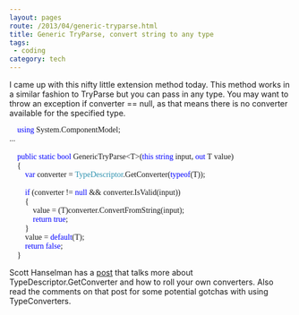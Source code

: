```yaml
---
layout: pages
route: /2013/04/generic-tryparse.html
title: Generic TryParse, convert string to any type
tags:
 - coding
category: tech
---
```

I came up with this nifty little extension method today.  This method works in a similar fashion to TryParse but you can pass in any type.  You may want to throw an exception if converter == null, as that means there is no converter available for the specified type.

<pre style="background-position: initial initial; background-repeat: initial initial; font-family: Consolas;">&nbsp;&nbsp;&nbsp;&nbsp;<span style="color: blue;">using</span>&nbsp;System.ComponentModel;
...

&nbsp;&nbsp;&nbsp;&nbsp;<span style="color: blue;">public</span>&nbsp;<span style="color: blue;">static</span>&nbsp;<span style="color: blue;">bool</span>&nbsp;GenericTryParse&lt;T&gt;(<span style="color: blue;">this</span>&nbsp;<span style="color: blue;">string</span>&nbsp;input,&nbsp;<span style="color: blue;">out</span>&nbsp;T&nbsp;value)
&nbsp;&nbsp;&nbsp;&nbsp;{
&nbsp;&nbsp;&nbsp;&nbsp;&nbsp;&nbsp;&nbsp;&nbsp;<span style="color: blue;">var</span>&nbsp;converter&nbsp;=&nbsp;<span style="color: #2b91af;">TypeDescriptor</span>.GetConverter(<span style="color: blue;">typeof</span>(T));
 
&nbsp;&nbsp;&nbsp;&nbsp;&nbsp;&nbsp;&nbsp;&nbsp;<span style="color: blue;">if</span>&nbsp;(converter&nbsp;!=&nbsp;<span style="color: blue;">null</span>&nbsp;&amp;&amp;&nbsp;converter.IsValid(input))
&nbsp;&nbsp;&nbsp;&nbsp;&nbsp;&nbsp;&nbsp;&nbsp;{
&nbsp;&nbsp;&nbsp;&nbsp;&nbsp;&nbsp;&nbsp;&nbsp;&nbsp;&nbsp;&nbsp;&nbsp;value&nbsp;=&nbsp;(T)converter.ConvertFromString(input);
&nbsp;&nbsp;&nbsp;&nbsp;&nbsp;&nbsp;&nbsp;&nbsp;&nbsp;&nbsp;&nbsp;&nbsp;<span style="color: blue;">return</span>&nbsp;<span style="color: blue;">true</span>;
&nbsp;&nbsp;&nbsp;&nbsp;&nbsp;&nbsp;&nbsp;&nbsp;}
&nbsp;&nbsp;&nbsp;&nbsp;&nbsp;&nbsp;&nbsp;&nbsp;value&nbsp;=&nbsp;<span style="color: blue;">default</span>(T);
&nbsp;&nbsp;&nbsp;&nbsp;&nbsp;&nbsp;&nbsp;&nbsp;<span style="color: blue;">return</span>&nbsp;<span style="color: blue;">false</span>;
&nbsp;&nbsp;&nbsp;&nbsp;}</pre>


Scott Hanselman&nbsp;has a <a href="http://www.hanselman.com/blog/TypeConvertersTheresNotEnoughTypeDescripterGetConverterInTheWorld.aspx">post</a> that talks more about TypeDescriptor.GetConverter and how to roll your own converters.  Also read the comments on that post for some potential gotchas with using TypeConverters.

